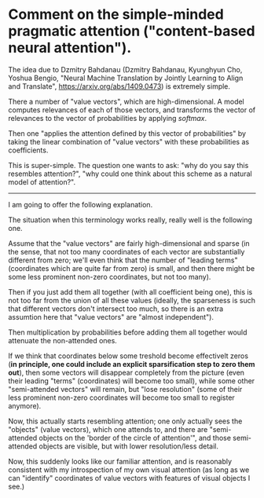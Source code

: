 # Comment on the simple-minded pragmatic attention ("content-based neural attention").

The idea due to Dzmitry Bahdanau (Dzmitry Bahdanau, Kyunghyun Cho, Yoshua Bengio, "Neural Machine Translation by Jointly Learning to Align and Translate", https://arxiv.org/abs/1409.0473) is extremely simple. 

There a number of "value vectors",
which are high-dimensional. A model computes relevances of each of those vectors,
and transforms the vector of relevances to the vector of probabilities by applying _softmax_.

Then one "applies the attention defined by this vector of probabilities" by taking
the linear combination of "value vectors" with these probabilities as coefficients.

This is super-simple. The question one wants to ask: "why do you say this resembles attention?",
"why could one think about this scheme as a natural model of attention?".

---

I am going to offer the following explanation.

The situation when this terminology works really, really well is the following one.

Assume that the "value vectors" are fairly high-dimensional and sparse (in the sense,
that not too many coordinates of each vector are substantially different from zero;
we'll even think that the number of "leading terms" (coordinates which are quite far from zero)
is small, and then there might be some less prominent non-zero coordinates, but not too many).

Then if you just add them all together (with all coefficient being one), this is not too
far from the union of all these values (ideally, the sparseness is such that different vectors
don't intersect too much, so there is an extra assumtion here that "value vectors" are
"almost independent").

Then multiplication by probabilities before adding them all together would attenuate the
non-attended ones.

If we think that coordinates below some treshold become effectivelt zeros (**in principle,
one could include an explicit sparsification step to zero them out**), then some vectors
will disappear completely from the picture (even their leading "terms" (coordinates) will become
too small), while some other "semi-attended vectors" will remain, but "lose resolution"
(some of their less prominent non-zero coordinates will become too small to register anymore).

Now, this actually starts resembling attention; one only actually sees the "objects" (value vectors),
which one attends to, and there are "semi-attended objects on the 'border of the circle of attention'",
and those semi-attended objects are visible, but with lower resolution/less detail.

Now, this suddenly looks like our familiar attention, and is reasonably consistent with my
introspection of my own visual attention (as long as we can "identify" coordinates of
value vectors with features of visual objects I see.)
